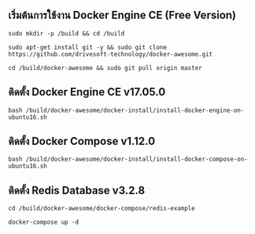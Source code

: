 เริ่มต้นการใช้งาน Docker Engine CE (Free Version)
---------------------------------------------------

```
sudo mkdir -p /build && cd /build

sudo apt-get install git -y && sudo git clone https://github.com/drivesoft-technology/docker-awesome.git

cd /build/docker-awesome && sudo git pull origin master
```


ติดตั้ง Docker Engine CE v17.05.0
---------------------------------------------------

```
bash /build/docker-awesome/docker-install/install-docker-engine-on-ubuntu16.sh
```


ติดตั้ง Docker Compose v1.12.0
---------------------------------------------------

```
bash /build/docker-awesome/docker-install/install-docker-compose-on-ubuntu16.sh
```


ติดตั้ง Redis Database v3.2.8
---------------------------------------------------

```
cd /build/docker-awesome/docker-compose/redis-example

docker-compose up -d
```
